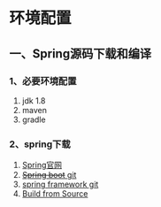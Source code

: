 # 环境配置

## 一、Spring源码下载和编译

### 1、必要环境配置
1. jdk 1.8
2. maven
3. gradle

### 2、spring下载
1. [Spring官网](https://spring.io)
2. [~~Spring boot~~ git](https://codechina.csdn.net/jarwis/spring-boot)
3. [spring framework git](https://codechina.csdn.net/jarwis/spring-framework)
4. [Build from Source](https://github.com/spring-projects/spring-framework/wiki/Build-from-Source)


<ad/>
<comment/>
